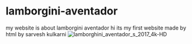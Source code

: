 # lamborgini-aventador
my website is about lamborgini aventador
hi its my first website made by html
by sarvesh kulkarni
![lamborghini_aventador_s_2017_4k-HD](https://github.com/user-attachments/assets/4b8dcdf8-7f58-411c-b205-75cc0b8adc4e)
